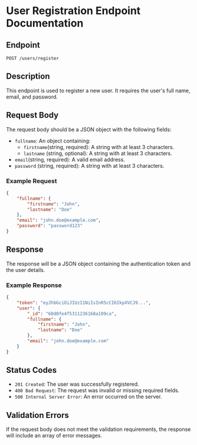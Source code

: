 
# User Registration Endpoint Documentation

## Endpoint
`POST /users/register`

## Description
This endpoint is used to register a new user. It requires the user's full name, email, and password.

## Request Body
The request body should be a JSON object with the following fields:
- `fullname`: An object containing:
    - `firstname`(string, required): A string with at least 3 characters.
    - `lastname` (string, optional): A string with at least 3 characters.
- `email`(string, required): A valid email address.
- `password` (string, required): A string with at least 3 characters.

### Example Request
```json
{
    "fullname": {
        "firstname": "John",
        "lastname": "Doe"
    },
    "email": "john.doe@example.com",
    "password": "password123"
}
```

## Response
The response will be a JSON object containing the authentication token and the user details.

### Example Response
```json
{
    "token": "eyJhbGciOiJIUzI1NiIsInR5cCI6IkpXVCJ9...",
    "user": {
        "_id": "60d0fe4f5311236168a109ca",
        "fullname": {
            "firstname": "John",
            "lastname": "Doe"
        },
        "email": "john.doe@example.com"
    }
}
```

## Status Codes
- `201 Created`: The user was successfully registered.
- `400 Bad Request`: The request was invalid or missing required fields.
- `500 Internal Server Error`: An error occurred on the server.

## Validation Errors
If the request body does not meet the validation requirements, the response will include an array of error messages.


```